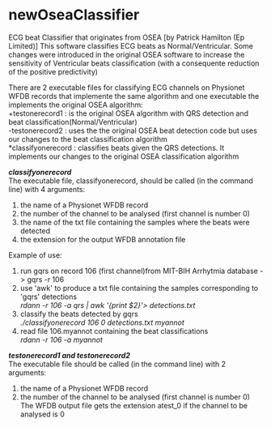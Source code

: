 # newOseaClassifier
ECG beat Classifier that originates from OSEA [by Patrick Hamilton (Ep Limited)] 
This software classifies ECG beats as Normal/Ventricular. Some changes were introduced in the original OSEA software to increase the sensitivity of Ventricular beats classification (with a consequente reduction of the positive predictivity)  

There are 2 executable files for classifying ECG channels on Physionet WFDB records that implemente the same algorithm and one executable the implements the original OSEA algorithm:  
+testonerecord1 : is the original OSEA algorithm with QRS detection and beat classification(Normal/Ventricular)  
-testonerecord2 : uses the the original OSEA  beat detection code but uses our changes to the beat classification algorithm  
*classifyonerecord : classifies beats given the QRS detections. It implements our changes to the original OSEA classification algorithm  


***classifyonerecord***  
The executable file, classifyonerecord, should be called (in the command line) with 4 arguments:  
1. the name of a Physionet WFDB record
2. the number of the channel to be analysed (first channel is number 0)
3. the name of the txt file containing the  samples where the beats were detected
4. the extension for the output WFDB annotation file

Example of use:

1. run gqrs on record 106 (first channel)from MIT-BIH Arrhytmia database -> gqrs -r 106
2. use 'awk' to produce a txt file containing the samples corresponding to 'gqrs' detections  
*rdann -r 106 -a qrs | awk '{print $2}'> detections.txt*  
3. classify the beats detected by gqrs  
*./classifyonerecord 106 0 detections.txt myannot*  
4. read file 106.myannot containing the beat classifications  
*rdann -r 106 -a myannot*

***testonerecord1 and testonerecord2***  
The executable file should be called (in the command line) with 2 arguments:  
1. the name of a Physionet WFDB record  
2. the number of the channel to be analysed (first channel is number 0)  
The WFDB output file gets the extension atest_0 if the channel to be analysed is 0
